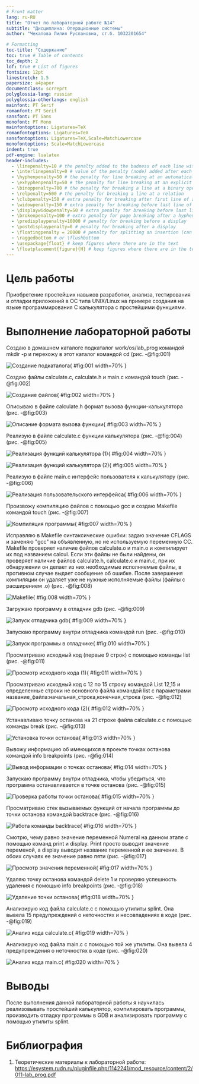 ```yaml
---
# Front matter
lang: ru-RU
title: "Отчет по лабораторной работе №14"
subtitle: "Дисциплина: Операционные системы"
author: "Чекалова Лилия Руслановна, ст.б. 1032201654"

# Formatting
toc-title: "Содержание"
toc: true # Table of contents
toc_depth: 2
lof: true # List of figures
fontsize: 12pt
linestretch: 1.5
papersize: a4paper
documentclass: scrreprt
polyglossia-lang: russian
polyglossia-otherlangs: english
mainfont: PT Serif
romanfont: PT Serif
sansfont: PT Sans
monofont: PT Mono
mainfontoptions: Ligatures=TeX
romanfontoptions: Ligatures=TeX
sansfontoptions: Ligatures=TeX,Scale=MatchLowercase
monofontoptions: Scale=MatchLowercase
indent: true
pdf-engine: lualatex
header-includes:
  - \linepenalty=10 # the penalty added to the badness of each line within a paragraph (no associated penalty node) Increasing the value makes tex try to have fewer lines in the paragraph.
  - \interlinepenalty=0 # value of the penalty (node) added after each line of a paragraph.
  - \hyphenpenalty=50 # the penalty for line breaking at an automatically inserted hyphen
  - \exhyphenpenalty=50 # the penalty for line breaking at an explicit hyphen
  - \binoppenalty=700 # the penalty for breaking a line at a binary operator
  - \relpenalty=500 # the penalty for breaking a line at a relation
  - \clubpenalty=150 # extra penalty for breaking after first line of a paragraph
  - \widowpenalty=150 # extra penalty for breaking before last line of a paragraph
  - \displaywidowpenalty=50 # extra penalty for breaking before last line before a display math
  - \brokenpenalty=100 # extra penalty for page breaking after a hyphenated line
  - \predisplaypenalty=10000 # penalty for breaking before a display
  - \postdisplaypenalty=0 # penalty for breaking after a display
  - \floatingpenalty = 20000 # penalty for splitting an insertion (can only be split footnote in standard LaTeX)
  - \raggedbottom # or \flushbottom
  - \usepackage{float} # keep figures where there are in the text
  - \floatplacement{figure}{H} # keep figures where there are in the text
---
```


# Цель работы

Приобретение простейших навыков разработки, анализа, тестирования и отладки приложений в ОС типа UNIX/Linux на примере создания на языке программирования C калькулятора с простейшими функциями.

# Выполнение лабораторной работы

Создаю в домашнем каталоге подкаталог work/os/lab_prog командой mkdir -p и перехожу в этот каталог командой cd (рис. -@fig:001)

![Создание подкаталога](image/1.png){ #fig:001 width=70% }

Создаю файлы calculate.c, calculate.h и main.c командой touch (рис. -@fig:002)

![Создание файлов](image/2.png){ #fig:002 width=70% }

Описываю в файле calculate.h формат вызова функции-калькулятора (рис. -@fig:003)

![Описание формата вызова функции](image/3.png){ #fig:003 width=70% }

Реализую в файле calculate.c функции калькулятора (рис. -@fig:004) (рис. -@fig:005)

![Реализация функций калькулятора (1)](image/4.png){ #fig:004 width=70% }

![Реализация функций калькулятора (2)](image/5.png){ #fig:005 width=70% }

Реализую в файле main.c интерфейс пользователя к калькулятору (рис. -@fig:006)

![Реализация пользовательского интерфейса](image/6.png){ #fig:006 width=70% }

Произвожу компиляцию файлов с помощью gcc и создаю Makefile командой touch (рис. -@fig:007)

![Компиляция программы](image/7.png){ #fig:007 width=70% }

Исправляю в Makefile синтаксические ошибки: задаю значение CFLAGS и заменяю "gcc" на объявленную, но не используемую переменную CC. Makefile проверяет наличие файлов calculate.o и main.o и компилирует их под названием calcul. Если эти файлы не были найдены, он проверяет наличие файлов calculate.h, calculate.c и main.c, при их обнаружении он делает из них необходимые исполняемые файлы, в противном случае выдает сообщение об ошибке. После завершения компиляции он удаляет уже не нужные исполняемые файлы (файлы с расширением .o) (рис. -@fig:008)

![Makefile](image/8.png){ #fig:008 width=70% }

Загружаю программу в отладчик gdb (рис. -@fig:009)

![Запуск отладчика gdb](image/9.png){ #fig:009 width=70% }

Запускаю программу внутри отладчика командой run (рис. -@fig:010)

![Запуск программы в отладчике](image/10.png){ #fig:010 width=70% }

Просматриваю исходный код (первые 9 строк) с помощью команды list (рис. -@fig:011)

![Просмотр исходного кода (1)](image/11.png){ #fig:011 width=70% }

Просматриваю исходный код с 12 по 15 строку командой List 12,15 и определенные строки не основного файла командой list с параметрами название_файла:начальная_строка,конечная_строка (рис. -@fig:012)

![Просмотр исходного кода (2)](image/12.png){ #fig:012 width=70% }

Устанавливаю точку останова на 21 строке файла calculate.c с помощью команды break (рис. -@fig:013)

![Установка точки останова](image/13.png){ #fig:013 width=70% }

Вывожу информацию об имеющихся в проекте точках останова командой info breakpoints (рис. -@fig:014)

![Вывод информации о точках останова](image/14.png){ #fig:014 width=70% }

Запускаю программу внутри отладчика, чтобы убедиться, что программа останавливается в точке останова (рис. -@fig:015)

![Проверка работы точки останова](image/15.png){ #fig:015 width=70% }

Просматриваю стек вызываемых функций от начала программы до точки останова командой backtrace (рис. -@fig:016)

![Работа команды backtrace](image/16.png){ #fig:016 width=70% }

Смотрю, чему равно значение переменной Numeral на данном этапе с помощью команд print и display. Print просто выводит значение переменой, а display выводит название переменной и ее значение. В обоих случаях ее значение равно пяти (рис. -@fig:017)

![Просмотр значения переменной](image/17.png){ #fig:017 width=70% }

Удаляю точку останова командой delete 1 и проверяю успешность удаления с помощью info breakpoints (рис. -@fig:018)

![Удаление точки останова](image/18.png){ #fig:018 width=70% }

Анализирую код файла calculate.c с помощью утилиты splint. Она вывела 15 предупреждений о неточностях и несовпадениях в коде (рис. -@fig:019)

![Анализ кода calculate.c](image/19.png){ #fig:019 width=70% }

Анализирую код файла main.c с помощью той же утилиты. Она вывела 4 предупреждения о неточностях в коде (рис. -@fig:020)

![Анализ кода main.c](image/20.png){ #fig:020 width=70% }

# Выводы

После выполнения данной лабораторной работы я научилась реализовывать простейший калькулятор, компилировать программы, производить отладку программы в GDB и анализировать программу с помощью утилиты splint.

# Библиография

1. Теоретические материалы к лабораторной работе: https://esystem.rudn.ru/pluginfile.php/1142241/mod_resource/content/2/011-lab_prog.pdf